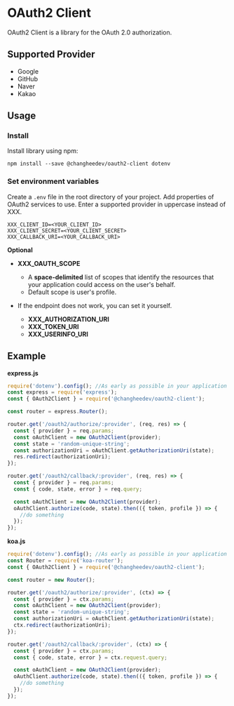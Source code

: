 # OAuth2 Client

OAuth2 Client is a library for the OAuth 2.0 authorization.

## Supported Provider

- Google
- GitHub
- Naver
- Kakao

## Usage

### Install

Install library using npm:

```
npm install --save @changheedev/oauth2-client dotenv
```

### Set environment variables

Create a `.env` file in the root directory of your project. Add properties of OAuth2 services to use. Enter a supported provider in uppercase instead of XXX.

```
XXX_CLIENT_ID=<YOUR_CLIENT_ID>
XXX_CLIENT_SECRET=<YOUR_CLIENT_SECRET>
XXX_CALLBACK_URI=<YOUR_CALLBACK_URI>
```

**Optional**

- **XXX_OAUTH_SCOPE**

  - A **space-delimited** list of scopes that identify the resources that your application could access on the user's behalf.
  - Default scope is user's profile.

- If the endpoint does not work, you can set it yourself.

  - **XXX_AUTHORIZATION_URI**
  - **XXX_TOKEN_URI**
  - **XXX_USERINFO_URI**

## Example

**express.js**

```javascript
require('dotenv').config(); //As early as possible in your application
const express = require('express');
const { OAuth2Client } = require('@changheedev/oauth2-client');

const router = express.Router();

router.get('/oauth2/authorize/:provider', (req, res) => {
  const { provider } = req.params;
  const oAuthClient = new OAuth2Client(provider);
  const state = 'random-unique-string';
  const authorizationUri = oAuthClient.getAuthorizationUri(state);
  res.redirect(authorizationUri);
});

router.get('/oauth2/callback/:provider', (req, res) => {
  const { provider } = req.params;
  const { code, state, error } = req.query;

  const oAuthClient = new OAuth2Client(provider);
  oAuthClient.authorize(code, state).then(({ token, profile }) => {
    //do something
  });
});
```

**koa.js**

```javascript
require('dotenv').config(); //As early as possible in your application
const Router = require('koa-router');
const { OAuth2Client } = require('@changheedev/oauth2-client');

const router = new Router();

router.get('/oauth2/authorize/:provider', (ctx) => {
  const { provider } = ctx.params;
  const oAuthClient = new OAuth2Client(provider);
  const state = 'random-unique-string';
  const authorizationUri = oAuthClient.getAuthorizationUri(state);
  ctx.redirect(authorizationUri);
});

router.get('/oauth2/callback/:provider', (ctx) => {
  const { provider } = ctx.params;
  const { code, state, error } = ctx.request.query;

  const oAuthClient = new OAuth2Client(provider);
  oAuthClient.authorize(code, state).then(({ token, profile }) => {
    //do something
  });
});
```
